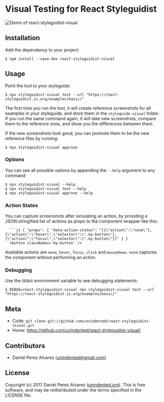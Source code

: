 # Visual Testing for React Styleguidist

![Demo of `react-styleguidist-visual`](docs/demo.gif)


## Installation

Add the dependency to your project:

```
$ npm install --save-dev react-styleguidist-visual
```


## Usage

Point the tool to your styleguide:

```
$ npx styleguidist-visual test --url "https://react-styleguidist.js.org/examples/basic/"
```

The first time you run the tool, it will create reference screenshots for all examples in your styleguide, and store them in the `styleguide-visual` folder. If you run the same command again, it will take new screenshots, compare them to the reference ones, and show you the differences between them.

If the new screenshots look good, you can promote them to be the new reference files by running:

```
$ npx styleguidist-visual approve
```

### Options

You can see all possible options by appending the `--help` argument to any command:

```
$ npx styleguidist-visual --help
$ npx styleguidist-visual test --help
$ npx styleguidist-visual approve --help
```

### Action States

You can capture screenshots after simulating an action, by providing a JSON.stringified list of actions as props to the component wrapper like this:

```
  ```js { "props": { "data-action-states": "[{\"action\":\"none\"},{\"action\":\"hover\",\"selector\":\".my-button\"},{\"action\":\"focus\",\"selector\":\".my-button\"}]" } }
  <button classNames='my-button' />
```

Available actions are `none`, `hover`, `focus`, `click` and `mouseDown`.
`none` captures the component without performing an action.

### Debugging

Use the `DEBUG` environment variable to see debugging statements:

```
$ DEBUG=react-styleguidist-visual npx styleguidist-visual test --url "https://react-styleguidist.js.org/examples/basic/"
```


## Meta

* Code: `git clone git://github.com/unindented/react-styleguidist-visual.git`
* Home: <https://github.com/unindented/react-styleguidist-visual/>


## Contributors

* Daniel Perez Alvarez ([unindented@gmail.com](mailto:unindented@gmail.com))


## License

Copyright (c) 2017 Daniel Perez Alvarez ([unindented.org](https://unindented.org/)). This is free software, and may be redistributed under the terms specified in the LICENSE file.
